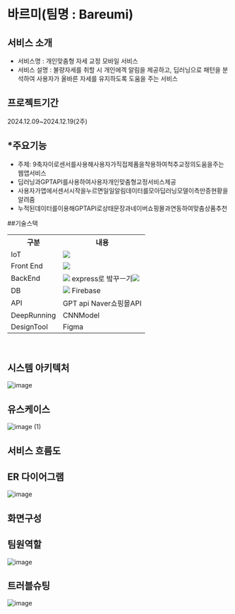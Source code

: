 # 바르미(팀명 : Bareumi)

## 서비스 소개
* 서비스명 : 개인맞춤형 자세 교정 모바일 서비스
* 서비스 설명 : 불량자세를 취할 시 개인에겍 알림을 제공하고, 딥러닝으로 패턴을 분석하여 사용자가 올바른 자세를 유지하도록 도움을 주는 서비스 

## 프로젝트기간
2024.12.09~2024.12.19(2주)

## *주요기능
* 주제: 9축자이로센서를사용해사용자가직접제품을착용하여척추교정의도움을주는웹앱서비스
* 딥러닝과GPTAPI를사용하여사용자개인맞춤형교정서비스제공
* 사용자가앱에서센서시작을누르면일일알림데이터를모아딥러닝모델이측만증현황을알려줌
* 누적된데이터를이용해GPTAPI로상태문장과네이버쇼핑몰과연동하여맞춤상품추천

##기술스택
<table>
    <tr>
        <th>구분</th>
        <th>내용</th>
    </tr>
    <tr>
        <td> IoT</td>
        <td>
            <img src="https://img.shields.io/badge/Arduino-00979D?style=for-the-badge&logo=Arduino&logoColor=white"/> 
        </td>
    </tr>
    <tr>
        <td> Front End</td>
        <td>
        <img src="https://img.shields.io/badge/React-61DAFB?style=for-the-badge&logo=React&logoColor=black">
        </td>
    </tr>
    <tr>
        <td> BackEnd</td>
        <td>
           <img src="https://img.shields.io/badge/Flask-000000?style=for-the-badge&logo=Flask&logoColor=white"/>
           express로 밬꾸ㅡ기<img src="https://img.shields.io/badge/Node.js-339933?style=for-the-badge&logo=Node.js&logoColor=white"/> 
        </td>
    </tr>
    <tr>
        <td>DB </td>
        <td>
             <img src="https://img.shields.io/badge/MySQL-4479A1?style=for-the-badge&logo=MySQL&logoColor=white"/>  
          Firebase
        </td>
    </tr>
    <tr>
        <td> API</td>
        <td>
            GPT api 
          Naver쇼핑몰API
        </td>
    </tr>
    <tr>
        <td>DeepRunning</td>
        <td>
           CNNModel
        </td>
    </tr>
        <tr>
        <td> DesignTool</td>
        <td>
             Figma
        </td>
    </tr>
</table>

<br>

## 시스템 아키텍처
![image](https://github.com/user-attachments/assets/323dbf8f-54df-4a07-afe6-e8ba2e81a73f)

## 유스케이스
![image (1)](https://github.com/user-attachments/assets/5bc90350-59ea-43f6-b602-0413c6d9c8e3)

## 서비스 흐름도


## ER 다이어그램
![image](https://github.com/user-attachments/assets/06a77ce6-85b4-4f0d-84bd-5d6ae234d3c6)

## 화면구성

## 팀원역할
![image](https://github.com/user-attachments/assets/b0f917d7-89b0-4689-b097-5c4ecfe0dcad)

## 트러블슈팅

![image](https://github.com/user-attachments/assets/e400f8e7-fcda-44c6-9dce-98a6818eecb5)

